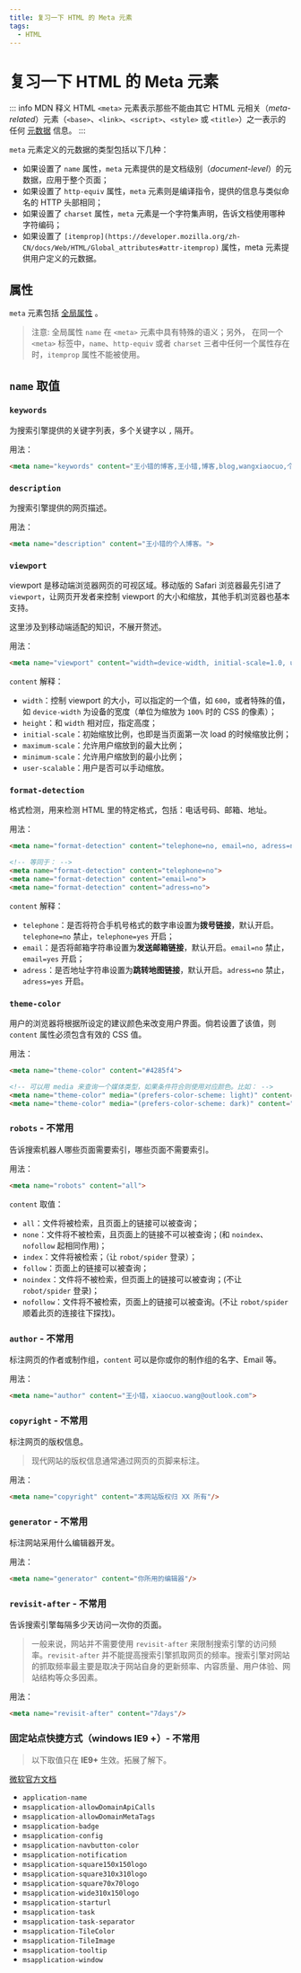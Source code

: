 ```yaml
---
title: 复习一下 HTML 的 Meta 元素
tags:
  - HTML
---
```

# 复习一下 HTML 的 Meta 元素

::: info MDN 释义
HTML `<meta>` 元素表示那些不能由其它 HTML 元相关（_meta-related_）元素（`<base>`、`<link>`、`<script>`、`<style>` 或 `<title>`）之一表示的任何 [元数据](https://developer.mozilla.org/zh-CN/docs/Glossary/Metadata) 信息。
:::

`meta` 元素定义的元数据的类型包括以下几种：

- 如果设置了 `name` 属性，`meta` 元素提供的是文档级别（_document-level_）的元数据，应用于整个页面；
- 如果设置了 `http-equiv` 属性，`meta` 元素则是编译指令，提供的信息与类似命名的 HTTP 头部相同；
- 如果设置了 `charset` 属性，`meta` 元素是一个字符集声明，告诉文档使用哪种字符编码；
- 如果设置了 `[itemprop](https://developer.mozilla.org/zh-CN/docs/Web/HTML/Global_attributes#attr-itemprop)` 属性，meta 元素提供用户定义的元数据。

## 属性

`meta` 元素包括 [全局属性](https://developer.mozilla.org/zh-CN/docs/Web/HTML/Global_attributes) 。

> 注意: 全局属性 `name` 在 `<meta>` 元素中具有特殊的语义；另外， 在同一个 `<meta>` 标签中，`name`、`http-equiv` 或者 `charset` 三者中任何一个属性存在时，`itemprop` 属性不能被使用。

## `name` 取值

### `keywords`

为搜索引擎提供的关键字列表，多个关键字以 `,` 隔开。

用法：

```html
<meta name="keywords" content="王小错的博客,王小错,博客,blog,wangxiaocuo,个人博客">
```

### `description`

为搜索引擎提供的网页描述。

用法：

```html
<meta name="description" content="王小错的个人博客。">
```

### `viewport`

viewport 是移动端浏览器网页的可视区域。移动版的 Safari 浏览器最先引进了 `viewport`，让网页开发者来控制 viewport 的大小和缩放，其他手机浏览器也基本支持。

这里涉及到移动端适配的知识，不展开赘述。

用法：

```html
<meta name="viewport" content="width=device-width, initial-scale=1.0, user-scalable=no, minimum-scale=1.0, maximum-scale=1.0">
```

`content` 解释：

- `width`：控制 viewport 的大小，可以指定的一个值，如 `600`，或者特殊的值，如 `device-width` 为设备的宽度（单位为缩放为 `100%` 时的 CSS 的像素）；
- `height`：和 `width` 相对应，指定高度；
- `initial-scale`：初始缩放比例，也即是当页面第一次 load 的时候缩放比例；
- `maximum-scale`：允许用户缩放到的最大比例；
- `minimum-scale`：允许用户缩放到的最小比例；
- `user-scalable`：用户是否可以手动缩放。

### `format-detection`

格式检测，用来检测 HTML 里的特定格式，包括：电话号码、邮箱、地址。

用法：

```html
<meta name="format-detection" content="telephone=no, email=no, adress=no">

<!-- 等同于： -->
<meta name="format-detection" content="telephone=no">
<meta name="format-detection" content="email=no">
<meta name="format-detection" content="adress=no">
```

`content` 解释：

- `telephone`：是否将符合手机号格式的数字串设置为**拨号链接**，默认开启。`telephone=no` 禁止，`telephone=yes` 开启；
- `email`：是否将邮箱字符串设置为**发送邮箱链接**，默认开启。`email=no` 禁止，`email=yes` 开启；
- `adress`：是否地址字符串设置为**跳转地图链接**，默认开启。`adress=no` 禁止，`adress=yes` 开启。

### `theme-color`

用户的浏览器将根据所设定的建议颜色来改变用户界面。倘若设置了该值，则   `content` 属性必须包含有效的 CSS  值。

用法：

```html
<meta name="theme-color" content="#4285f4">

<!-- 可以用 media 来查询一个媒体类型，如果条件符合则使用对应颜色。比如： -->
<meta name="theme-color" media="(prefers-color-scheme: light)" content="white">
<meta name="theme-color" media="(prefers-color-scheme: dark)" content="black">
```

### `robots` - 不常用

告诉搜索机器人哪些页面需要索引，哪些页面不需要索引。

用法：

```html
<meta name="robots" content="all">
```

`content` 取值：

- `all`：文件将被检索，且页面上的链接可以被查询；
- `none`：文件将不被检索，且页面上的链接不可以被查询；(和 `noindex`、`nofollow` 起相同作用)；
- `index`：文件将被检索；（让 `robot/spider` 登录）；
- `follow`：页面上的链接可以被查询；
- `noindex`：文件将不被检索，但页面上的链接可以被查询；(不让 `robot/spider` 登录)；
- `nofollow`：文件将不被检索，页面上的链接可以被查询。(不让 `robot/spider` 顺着此页的连接往下探找)。

### `author` - 不常用

标注网页的作者或制作组，`content` 可以是你或你的制作组的名字、Email 等。

用法：

```html
<meta name="author" content="王小错，xiaocuo.wang@outlook.com">
```

####

### `copyright` - 不常用

标注网页的版权信息。

> 现代网站的版权信息通常通过网页的页脚来标注。


用法：

```html
<meta name="copyright" content="本网站版权归 XX 所有"/>
```

### `generator` - 不常用

标注网站采用什么编辑器开发。

用法：

```html
<meta name="generator" content="你所用的编辑器"/>
```

### `revisit-after` - 不常用

告诉搜索引擎每隔多少天访问一次你的页面。

> 一般来说，网站并不需要使用 `revisit-after` 来限制搜索引擎的访问频率。`revisit-after` 并不能提高搜索引擎抓取网页的频率。搜索引擎对网站的抓取频率最主要是取决于网站自身的更新频率、内容质量、用户体验、网站结构等众多因素。


用法：

```html
<meta name="revisit-after" content="7days"/>
```

### 固定站点快捷方式（windows IE9 +）- 不常用

> 以下取值只在 **IE9+** 生效。拓展了解下。


[微软官方文档](https://docs.microsoft.com/zh-cn/previous-versions/windows/internet-explorer/ie-developer/platform-apis/dn255024%28v=vs.85%29)

- `application-name`
- `msapplication-allowDomainApiCalls`
- `msapplication-allowDomainMetaTags`
- `msapplication-badge`
- `msapplication-config`
- `msapplication-navbutton-color`
- `msapplication-notification`
- `msapplication-square150x150logo`
- `msapplication-square310x310logo`
- `msapplication-square70x70logo`
- `msapplication-wide310x150logo`
- `msapplication-starturl`
- `msapplication-task`
- `msapplication-task-separator`
- `msapplication-TileColor`
- `msapplication-TileImage`
- `msapplication-tooltip`
- `msapplication-window`
